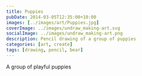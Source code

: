 ```yaml
---
title: Puppies
pubDate: 2014-03-05T12:35:00+10:00
images: [../images/art/Puppies.jpg]
coverImage: ../images/undraw_making-art.svg
socialImage: ../images/undraw_making-art.png
description: Pencil drawing of a group of puppies
categories: [art, create]
tags: [drawing, pencil, bear]
---
```


A group of playful puppies
